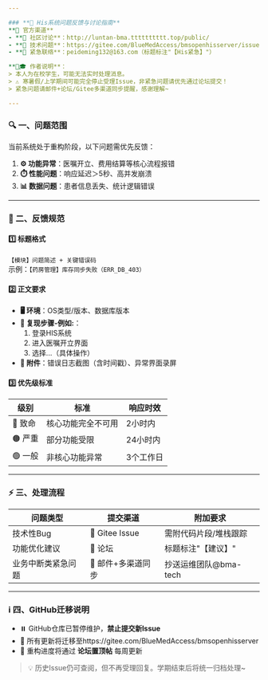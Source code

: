 ```yaml
---

### **🚨 His系统问题反馈与讨论指南**  
**📌 官方渠道**  
- **💬 社区讨论**：http://luntan-bma.tttttttttt.top/public/  
- **🐛 技术问题**：https://gitee.com/BlueMedAccess/bmsopenhisserver/issues  
- **📧 紧急联络**：peideming132@163.com（标题标注"【His紧急】"）  

**👨🎓 作者说明**：  
> 本人为在校学生，可能无法实时处理消息。  
> ⚠️ 寒暑假/上学期间可能完全停止受理Issue，非紧急问题请优先通过论坛提交！  
> 紧急问题请邮件+论坛/Gitee多渠道同步提醒，感谢理解~  

---
```


### **🔍 一、问题范围**  
当前系统处于重构阶段，以下问题需优先反馈：  
1. **⚙️ 功能异常**：医嘱开立、费用结算等核心流程报错  
2. **⏱️ 性能问题**：响应延迟＞5秒、高并发崩溃  
3. **📊 数据问题**：患者信息丢失、统计逻辑错误  

---

### **📝 二、反馈规范**  
#### 1️⃣ **标题格式**  
`【模块】问题简述 + 关键错误码`  
示例：`【药房管理】库存同步失败（ERR_DB_403）`  

#### 2️⃣ **正文要求**  
- **🖥️ 环境**：OS类型/版本、数据库版本  
- **🔧 复现步骤-例如:**：  
  1. 登录HIS系统  
  2. 进入医嘱开立界面  
  3. 选择...（具体操作）  
- **📎 附件**：错误日志截图（含时间戳）、异常界面录屏  

#### 3️⃣ **优先级标准**  
| 级别 | 标准 | 响应时效 |  
|------|------|----------|  
| 🔴 致命 | 核心功能完全不可用 | 2小时内 |  
| 🟠 严重 | 部分功能受限 | 24小时内 |  
| 🟢 一般 | 非核心功能异常 | 3个工作日 |  

---

### **⚡ 三、处理流程**  
| **问题类型**       | **提交渠道**               | **附加要求**                  |  
|--------------------|---------------------------|-----------------------------|  
| 技术性Bug          | 🐛 Gitee Issue             | 需附代码片段/堆栈跟踪  |  
| 功能优化建议       | 💬 论坛                    | 标题标注"【建议】"            |  
| 业务中断类紧急问题 | 📧 邮件+多渠道同步          | 抄送运维团队@bma-tech        |  

---

### **ℹ️ 四、GitHub迁移说明**  
- ⏸️ GitHub仓库已暂停维护，**禁止提交新Issue**  
- 🔄 所有更新将迁移至https://gitee.com/BlueMedAccess/bmsopenhisserver  
- 📢 重构进度将通过 **论坛置顶帖** 每周更新  

> 💡 历史Issue仍可查阅，但不再受理回复。学期结束后将统一归档处理~  
